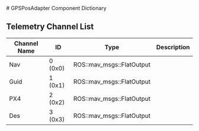 <title>GPSPosAdapter Component Dictionary</title>
# GPSPosAdapter Component Dictionary


## Telemetry Channel List

|Channel Name|ID|Type|Description|
|---|---|---|---|
|Nav|0 (0x0)|ROS::mav_msgs::FlatOutput||
|Guid|1 (0x1)|ROS::mav_msgs::FlatOutput||
|PX4|2 (0x2)|ROS::mav_msgs::FlatOutput||
|Des|3 (0x3)|ROS::mav_msgs::FlatOutput||

